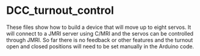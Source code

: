 # DCC_turnout_control

These files show how to build a device that will move up to eight servos.
It will connect to a JMRI server using C/MRI and the servos can be controlled through JMRI.
So far there is no feedback or other features and the turnout open and closed positions will need to be set manually in the Arduino code.


